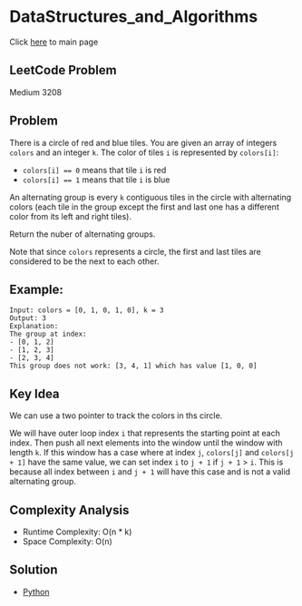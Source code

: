 # DataStructures_and_Algorithms
Click [here](../../README.md) to main page

## LeetCode Problem
Medium 3208

## Problem
There is a circle of red and blue tiles. You are given an array of integers `colors` and an integer `k`. The color of tiles `i` is represented by `colors[i]`:
- `colors[i] == 0` means that tile `i` is red
- `colors[i] == 1` means that tile `i` is blue

An alternating group is every `k` contiguous tiles in the circle with alternating colors (each tile in the group except the first and last one has a different color from its left and right tiles).

Return the nuber of alternating groups.

Note that since `colors` represents a circle, the first and last tiles are considered to be the next to each other.

## Example:
```
Input: colors = [0, 1, 0, 1, 0], k = 3
Output: 3
Explanation:
The group at index:
- [0, 1, 2]
- [1, 2, 3]
- [2, 3, 4]
This group does not work: [3, 4, 1] which has value [1, 0, 0]
```

## Key Idea
We can use a two pointer to track the colors in ths circle.

We will have outer loop index `i` that represents the starting point at each index. Then push all next elements into the window until the window with length `k`. If this window has a case where at index `j`, `colors[j]` and `colors[j + 1]` have the same value, we can set index `i` to `j + 1` if `j + 1` > `i`. This is because all index between `i` and `j + 1` will have this case and is not a valid alternating group.

## Complexity Analysis
- Runtime Complexity: O(n * k)
- Space Complexity: O(n)

## Solution
- [Python](./solution.py)
